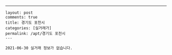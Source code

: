 ---
    layout: post
    comments: true
    title: 경기도 포천시
    categories: [실거래가]
    permalink: /apt/경기도 포천시
    ---

    2021-06-30 실거래 정보가 없습니다.

    